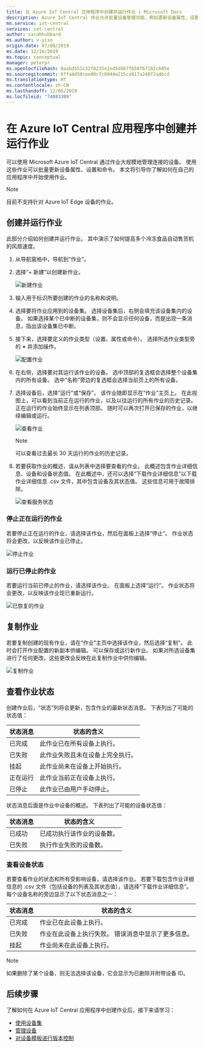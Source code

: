 ```yaml
---
title: 在 Azure IoT Central 应用程序中创建并运行作业 | Microsoft Docs
description: Azure IoT Central 作业允许批量设备管理功能，例如更新设备属性、设置或执行命令。
ms.service: iot-central
services: iot-central
author: sarahhubbard
ms.author: v-yiso
origin.date: 07/08/2019
ms.date: 12/16/2019
ms.topic: conceptual
manager: peterpr
ms.openlocfilehash: 8aabd551c32f8235e2ed5d987f658f67162c605e
ms.sourcegitcommit: 6ffa4d50cee80c7c0944e215ca917a248f2a4bcd
ms.translationtype: HT
ms.contentlocale: zh-CN
ms.lasthandoff: 12/06/2019
ms.locfileid: "74883309"
---
```

# <a name="create-and-run-a-job-in-your-azure-iot-central-application"></a>在 Azure IoT Central 应用程序中创建并运行作业

可以使用 Microsoft Azure IoT Central 通过作业大规模地管理连接的设备。 使用这些作业可以批量更新设备属性、设置和命令。 本文将引导你了解如何在自己的应用程序中开始使用作业。

> [!NOTE] 
> 目前不支持针对 Azure IoT Edge 设备的作业。 

## <a name="create-and-run-a-job"></a>创建并运行作业

此部分介绍如何创建并运行作业。 其中演示了如何提高多个冷冻食品自动售货机的风扇速度。

1. 从导航窗格中，导航到“作业”。

2. 选择“+ 新建”以创建新作业。 

    ![新建作业](./media/howto-run-a-job/createnewjob.png)

3. 输入用于标识所要创建的作业的名称和说明。

4. 选择要将作业应用到的设备集。 选择设备集后，右侧会填充该设备集内的设备。 如果选择某个已中断的设备集，则不会显示任何设备，而是出现一条消息，指出该设备集已中断。

5. 接下来，选择要定义的作业类型（设置、属性或命令）。 选择所选作业类型旁的 **+** 并添加操作。

    ![配置作业](./media/howto-run-a-job/configurejob.png)

6. 在右侧，选择要对其运行该作业的设备。 选中顶部的复选框会选择整个设备集内的所有设备。 选中“名称”旁边的复选框会选择当前页上的所有设备。 

7. 选择设备后，选择“运行”或“保存”。   该作业随即显示在“作业”主页上。  在此视图上，可以看到当前正在运行的作业，以及以往运行的所有作业的历史记录。 正在运行的作业始终显示在列表顶部。 随时可以再次打开已保存的作业，以继续编辑或运行。

    ![查看作业](./media/howto-run-a-job/viewjob.png)

    > [!NOTE]
    > 可以查看过去最长 30 天运行的作业的历史记录。

8. 若要获取作业的概述，请从列表中选择要查看的作业。 此概述包含作业详细信息、设备和设备状态值。 在此概述中，还可以选择“下载作业详细信息”以下载作业详细信息 .csv 文件，其中包含设备及其状态值。  这些信息可用于故障排除。

    ![查看服务状态](./media/howto-run-a-job/downloaddetails.png)

### <a name="stop-a-running-job"></a>停止正在运行的作业

若要停止正在运行的作业，请选择该作业，然后在面板上选择“停止”。  作业状态将会更改，以反映该作业已停止。

   ![停止作业](./media/howto-run-a-job/stopjob.png)

### <a name="run-a-stopped-job"></a>运行已停止的作业

若要运行当前已停止的作业，请选择该作业。 在面板上选择“运行”。  作业状态将会更改，以反映该作业现已重新运行。

   ![已恢复的作业](./media/howto-run-a-job/resumejob.png)

## <a name="copy-a-job"></a>复制作业

若要复制创建的现有作业，请在“作业”主页中选择该作业，然后选择“复制”。  此时会打开作业配置的新副本供编辑。 可以保存或运行新作业。 如果对所选设备集进行了任何更改，这些更改会反映在此复制作业中供你编辑。

   ![复制作业](./media/howto-run-a-job/copyjob.png)

## <a name="view-the-job-status"></a>查看作业状态

创建作业后，“状态”列将会更新，包含作业的最新状态消息。  下表列出了可能的状态值：

| 状态消息       | 状态的含义                                          |
| -------------------- | ------------------------------------------------------- |
| 已完成            | 此作业已在所有设备上执行。              |
| 已失败               | 此作业失败且未在设备上完全执行。  |
| 挂起              | 此作业尚未在设备上开始执行。         |
| 正在运行              | 此作业当前正在设备上执行。             |
| 已停止              | 此作业已由用户手动停止。           |

状态消息后面是作业中设备的概述。 下表列出了可能的设备状态值：

| 状态消息       | 状态的含义                                                     |
| -------------------- | ------------------------------------------------------------------ |
| 已成功            | 已成功执行该作业的设备数。       |
| 已失败               | 执行作业失败的设备数。       |

### <a name="view-the-device-status"></a>查看设备状态

若要查看作业的状态和所有受影响设备，请选择该作业。 若要下载包含作业详细信息的 .csv 文件（包括设备的列表及其状态值），请选择“下载作业详细信息”。  每个设备名称的旁边显示了以下状态消息之一：

| 状态消息       | 状态的含义                                                                |
| -------------------- | ----------------------------------------------------------------------------- |
| 已完成            | 作业已在此设备上执行。                                     |
| 已失败               | 作业在此设备上执行失败。 错误消息中显示了更多信息。  |
| 挂起              | 作业尚未在此设备上执行。                                   |

> [!NOTE]
> 如果删除了某个设备，则无法选择该设备，它会显示为已删除并附带设备 ID。

## <a name="next-steps"></a>后续步骤

了解如何在 Azure IoT Central 应用程序中创建作业后，接下来请学习：

- [使用设备集](howto-use-device-sets.md)
- [管理设备](howto-manage-devices.md)
- [对设备模板进行版本控制](howto-version-device-template.md)
